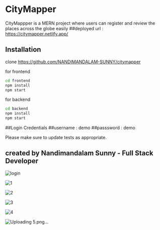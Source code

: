 # CityMapper

CityMappper is a MERN project where users can register and review the places across the globe easily
##deployed url : https://citymapper.netlify.app/

## Installation

clone https://github.com/NANDIMANDALAM-SUNNY/citymapper

for frontend
```bash
cd frontend
npm install
npm start
```

for backend
```bash
cd backend
npm install
npm start
```

##Login Credentials
##username : demo
##passsword : demo



Please make sure to update tests as appropriate.

## created by Nandimandalam Sunny - Full Stack Developer
![login](https://user-images.githubusercontent.com/90762658/214849054-40a9e17b-ff8c-4336-abdc-de1a48dd8c9c.png)

![1](https://user-images.githubusercontent.com/90762658/214849140-3ff67fdc-b6f3-4682-bd61-fce8a274b21c.png)


![2](https://user-images.githubusercontent.com/90762658/214849222-90556161-f153-44c1-9bda-21c622decd93.png)

![3](https://user-images.githubusercontent.com/90762658/214849245-b276421f-9b63-49a2-8d6a-d560a6184153.png)

![4](https://user-images.githubusercontent.com/90762658/214849268-323f9f32-7e59-4800-a99d-bb055300b466.png)


![Uploading 5.png…]()
